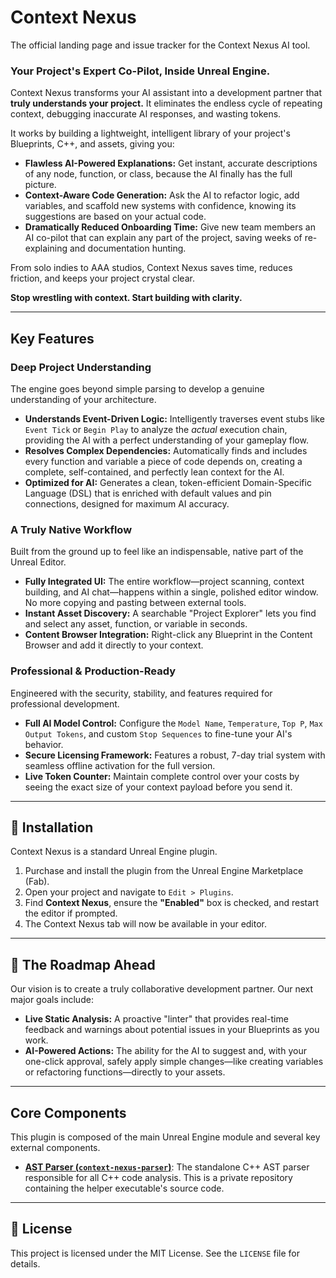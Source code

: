 # Context Nexus
The official landing page and issue tracker for the Context Nexus AI tool.

### Your Project's Expert Co-Pilot, Inside Unreal Engine.

Context Nexus transforms your AI assistant into a development partner that **truly understands your project.** It eliminates the endless cycle of repeating context, debugging inaccurate AI responses, and wasting tokens.

It works by building a lightweight, intelligent library of your project's Blueprints, C++, and assets, giving you:

*   **Flawless AI-Powered Explanations:** Get instant, accurate descriptions of any node, function, or class, because the AI finally has the full picture.
*   **Context-Aware Code Generation:** Ask the AI to refactor logic, add variables, and scaffold new systems with confidence, knowing its suggestions are based on your actual code.
*   **Dramatically Reduced Onboarding Time:** Give new team members an AI co-pilot that can explain any part of the project, saving weeks of re-explaining and documentation hunting.

From solo indies to AAA studios, Context Nexus saves time, reduces friction, and keeps your project crystal clear.

**Stop wrestling with context. Start building with clarity.**

---

## Key Features

### Deep Project Understanding
The engine goes beyond simple parsing to develop a genuine understanding of your architecture.

*   **Understands Event-Driven Logic:** Intelligently traverses event stubs like `Event Tick` or `Begin Play` to analyze the *actual* execution chain, providing the AI with a perfect understanding of your gameplay flow.
*   **Resolves Complex Dependencies:** Automatically finds and includes every function and variable a piece of code depends on, creating a complete, self-contained, and perfectly lean context for the AI.
*   **Optimized for AI:** Generates a clean, token-efficient Domain-Specific Language (DSL) that is enriched with default values and pin connections, designed for maximum AI accuracy.

### A Truly Native Workflow
Built from the ground up to feel like an indispensable, native part of the Unreal Editor.

*   **Fully Integrated UI:** The entire workflow—project scanning, context building, and AI chat—happens within a single, polished editor window. No more copying and pasting between external tools.
*   **Instant Asset Discovery:** A searchable "Project Explorer" lets you find and select any asset, function, or variable in seconds.
*   **Content Browser Integration:** Right-click any Blueprint in the Content Browser and add it directly to your context.

### Professional & Production-Ready
Engineered with the security, stability, and features required for professional development.

*   **Full AI Model Control:** Configure the `Model Name`, `Temperature`, `Top P`, `Max Output Tokens`, and custom `Stop Sequences` to fine-tune your AI's behavior.
*   **Secure Licensing Framework:** Features a robust, 7-day trial system with seamless offline activation for the full version.
*   **Live Token Counter:** Maintain complete control over your costs by seeing the exact size of your context payload before you send it.

---

## 🔧 Installation

Context Nexus is a standard Unreal Engine plugin.

1.  Purchase and install the plugin from the Unreal Engine Marketplace (Fab).
2.  Open your project and navigate to `Edit > Plugins`.
3.  Find **Context Nexus**, ensure the **"Enabled"** box is checked, and restart the editor if prompted.
4.  The Context Nexus tab will now be available in your editor.

---

## 🚀 The Roadmap Ahead

Our vision is to create a truly collaborative development partner. Our next major goals include:

*   **Live Static Analysis:** A proactive "linter" that provides real-time feedback and warnings about potential issues in your Blueprints as you work.
*   **AI-Powered Actions:** The ability for the AI to suggest and, with your one-click approval, safely apply simple changes—like creating variables or refactoring functions—directly to your assets.

---

## Core Components

This plugin is composed of the main Unreal Engine module and several key external components.

-   **[AST Parser (`context-nexus-parser`)](https://github.com/nikosleft/context-nexus-parser)**: The standalone C++ AST parser responsible for all C++ code analysis. This is a private repository containing the helper executable's source code.

---

## 📄 License

This project is licensed under the MIT License. See the `LICENSE` file for details.
